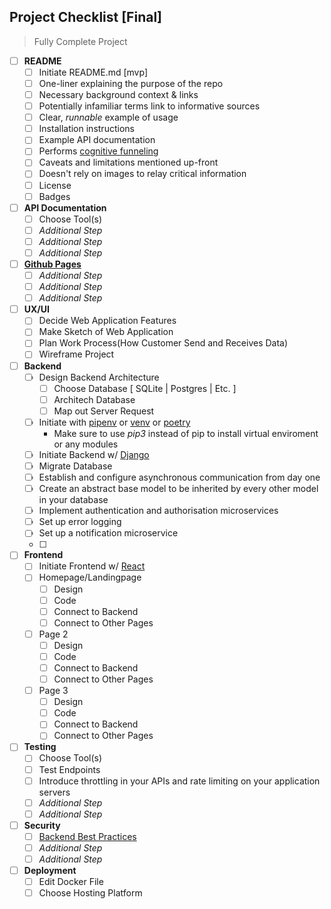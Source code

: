 Project Checklist [Final]
---
> Fully Complete Project 
- [ ] **README**
  - [ ] Initiate README.md [mvp]
  - [ ] One-liner explaining the purpose of the repo
  - [ ] Necessary background context & links
  - [ ] Potentially infamiliar terms link to informative sources
  - [ ] Clear, *runnable* example of usage
  - [ ] Installation instructions
  - [ ] Example API documentation
  - [ ] Performs [cognitive funneling](https://github.com/noffle/art-of-readme#cognitive-funneling)
  - [ ] Caveats and limitations mentioned up-front
  - [ ] Doesn't rely on images to relay critical information
  - [ ] License
  - [ ] Badges
- [ ] **API Documentation**
  - [ ] Choose Tool(s)
  - [ ] *Additional Step* 
  - [ ] *Additional Step*
  - [ ] *Additional Step*
- [ ] **[Github Pages](https://pages.github.com/)**
  - [ ] *Additional Step* 
  - [ ] *Additional Step*
  - [ ] *Additional Step*
- [ ] **UX/UI**
  - [ ] Decide Web Application Features
  - [ ] Make Sketch of Web Application
  - [ ] Plan Work Process(How Customer Send and Receives Data)
  - [ ] Wireframe Project
- [ ] **Backend**
  - [ ] Design Backend Architecture
    - [ ] Choose Database [ SQLite | Postgres | Etc. ]
    - [ ] Architech Database
    - [ ] Map out Server Request
  - [ ] Initiate with [pipenv](https://pypi.org/project/pipenv/) or [venv](https://docs.python.org/3/library/venv.html) or [poetry](https://python-poetry.org/)
      - Make sure to use *pip3* instead of pip to install virtual enviroment or any modules
  - [ ] Initiate Backend w/ [Django](https://docs.djangoproject.com/en/3.1/intro/tutorial01/)
  - [ ] Migrate Database
  - [ ] Establish and configure asynchronous communication from day one
  - [ ] Create an abstract base model to be inherited by every other model in your database
  - [ ] Implement authentication and authorisation microservices
  - [ ] Set up error logging
  - [ ] Set up a notification microservice
  - [ ] 
- [ ] **Frontend** 
  - [ ] Initiate Frontend w/ [React](https://reactjs.org/docs/create-a-new-react-app.html)
  - [ ] Homepage/Landingpage
    - [ ] Design
    - [ ] Code
    - [ ] Connect to Backend
    - [ ] Connect to Other Pages
  - [ ] Page 2
    - [ ] Design
    - [ ] Code
    - [ ] Connect to Backend
    - [ ] Connect to Other Pages
  - [ ] Page 3
    - [ ] Design
    - [ ] Code
    - [ ] Connect to Backend
    - [ ] Connect to Other Pages
- [ ] **Testing**
  - [ ] Choose Tool(s)
  - [ ] Test Endpoints 
  - [ ] Introduce throttling in your APIs and rate limiting on your application servers 
  - [ ] *Additional Step*
  - [ ] *Additional Step*
- [ ] **Security**
  - [ ] [Backend Best Practices](https://github.com/futurice/backend-best-practices)
  - [ ] *Additional Step*
  - [ ] *Additional Step*
- [ ] **Deployment**
  - [ ] Edit Docker File
  - [ ] Choose Hosting Platform
